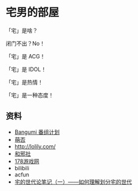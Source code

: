 # 宅男的部屋

「宅」是啥？

闭门不出？No！

「宅」是 ACG！

「宅」是 IDOL！

「宅」是热情！

「宅」是一种态度！

## 资料

- [Bangumi 番组计划](https://bangumi.tv/)
- [萌否](http://moefou.org/)
- <http://lolily.com/>
- [和邪社](https://hexieshe.com/)
- [178游戏网](http://www.178.com/)
- bilibili
- acfun
- [宅的世代论笔记（一）——如何理解划分宅的世代](https://zhuanlan.zhihu.com/p/34434162)
